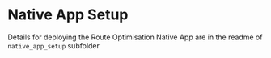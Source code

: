 # Native App Setup

Details for deploying the Route Optimisation Native App are in the readme of `native_app_setup` subfolder